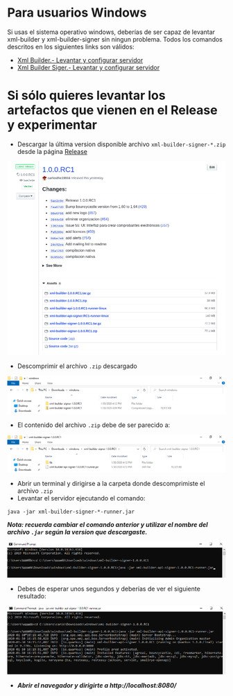 # Para usuarios Windows
Si usas el sistema operativo windows, deberías de ser capaz de levantar xml-builder y
xml-builder-signer sin ningun problema. Todos los comandos descritos en los siguientes
links son válidos:

- [Xml Builder.- Levantar y configurar servidor](./XB_INSTALAR_CONFIGURAR.md)
- [Xml Builder Siger.- Levantar y configurar servidor](./XBS_INSTALAR_CONFIGURAR.md)

# Si sólo quieres levantar los artefactos que vienen en el Release y experimentar
- Descargar la última version disponible archivo `xml-builder-signer-*.zip` desde la página [Release](https://github.com/project-openubl/xml-builder/releases)

![Descargar artefacto](./images/windows0.png)

- Descomprimir el archivo `.zip` descargado

![Descomprimir1 artefacto](./images/windows1.png)
    
- El contenido del archivo `.zip` debe de ser parecido a:
    
![Descomprimir2 artefacto](./images/windows2.png)

- Abrir un terminal y dirigirse a la carpeta donde descomprimiste el archivo `.zip`
- Levantar el servidor ejecutando el comando:

```
java -jar xml-builder-signer-*-runner.jar
```

***Nota: recuerda cambiar el comando anterior y utilizar el nombre del archivo `.jar` según
la version que descargaste.***

![Descomprimir artefacto](./images/windows3.png)

- Debes de esperar unos segundos y deberías de ver el siguiente resultado:

![Descomprimir artefacto](./images/windows4.png)

- ***Abrir el navegador y dirigirte a http://localhost:8080/***
